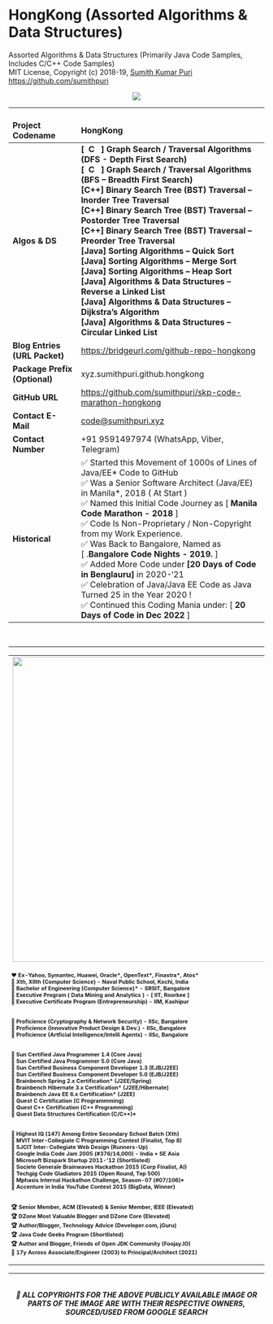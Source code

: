 # HongKong (Assorted Algorithms & Data Structures)
Assorted Algorithms & Data Structures (Primarily Java Code Samples, Includes C/C++ Code Samples) 
<br>
MIT License, Copyright (c) 2018-19, <a href="https://www.cakeresume.com/sumith-kumar-puri">Sumith Kumar Puri</a><br>
https://github.com/sumithpuri 
<br>

<p align='center'>
<img src='https://drive.google.com/uc?export=view&id=1ni8T59as0QJ_NaYJQ_G8kaOhn8CAmLR2'>
</p>

<hr>

<html>

<head>
<meta http-equiv=Content-Type content="text/html; charset=windows-1252">
<meta name=Generator content="Microsoft Word 15 (filtered)">
</head>

<body lang=EN-GB link="#0563C1" vlink="#954F72" style='word-wrap:break-word'>

<div class=WordSection1>

<div align=center>

<table style="width:100.0%;vertical-align:middle;border-collapse:collapse;border:none;">
 <thead>
  <tr><td colspan="2">  </td></tr>
  <tr>
   <td>
   <b>Project Codename</b>
   </td>
   <td>
   <b>HongKong</b>
   </td>
  </tr>
 </thead>
 <tr>
  <td>
  <b>Algos &amp; DS</b>
  </td>
  <td align="left">
  <b>[  C   ] Graph Search / Traversal Algorithms (DFS - Depth First Search) <br>
  [  C   ] Graph Search / Traversal Algorithms (BFS – Breadth First Search)<br>
  [C++] Binary Search Tree (BST) Traversal – Inorder Tree Traversal<br>
  [C++] Binary Search Tree (BST) Traversal – Postorder Tree Traversal<br>
  [C++] Binary Search Tree (BST) Traversal – Preorder Tree Traversal<br>
  [Java] Sorting Algorithms – Quick Sort<br>
  [Java] Sorting Algorithms – Merge Sort<br>
  [Java] Sorting Algorithms – Heap Sort<br>
  [Java] Algorithms &amp; Data Structures – Reverse a Linked List<br>
  [Java] Algorithms &amp; Data Structures – Dijkstra’s Algorithm<br>
  [Java] Algorithms &amp; Data Structures – Circular Linked List</b>
  </td>
 </tr>
 <tr>
  <td>
  <b>Blog Entries (URL Packet)</b>
  </td>
  <td>
  <a href="https://bridgeurl.com/github-repo-hongkong">https://bridgeurl.com/github-repo-hongkong</a>
  </td>
 </tr>
 <tr>
  <td>
  <b>Package Prefix (Optional)</b>
  </td>
  <td>
  xyz.sumithpuri.github.hongkong 
  </td>
 </tr>
 <tr>
  <td>
  <b>GitHub URL</b>
  </td>
  <td>
  <a
  href="https://github.com/sumithpuri/skp-code-marathon-hongkong">https://github.com/sumithpuri/skp-code-marathon-hongkong</a>
  
  </td>
 </tr>
 <tr>
  <td>
  <b>Contact E-Mail</b>
  </td>
  <td>
  <a href="mailto:code@sumithpuri.xyz">code@sumithpuri.xyz</a>
  
  </td>
 </tr>
 <tr>
  <td>
  <b>Contact Number</b>
  </td>
  <td>
  +91 9591497974 (WhatsApp, Viber, Telegram)
  </td>
 </tr>
 <tr>
  <td>
  <b>Historical</b>
  </td>
  <td align="left">
  <span style='font-family:"Segoe UI Emoji",sans-serif'>&#9989;</span>&nbsp;Started
  this Movement of 1000s of Lines of Java/EE* Code to GitHub<br>
  <span style='font-family:"Segoe UI Emoji",sans-serif'>&#9989;</span>&nbsp;Was
  a Senior Software Architect (Java/EE) in Manila*, 2018 ( At Start )&nbsp;<br>
  <span style='font-family:"Segoe UI Emoji",sans-serif'>&#9989;</span>&nbsp;Named
  this Initial Code Journey as [&nbsp;<b>Manila Code Marathon - 2018</b>&nbsp;]<br>
  <span style='font-family:"Segoe UI Emoji",sans-serif'>&#9989;</span>&nbsp;Code
  Is Non-Proprietary / Non-Copyright from my Work Experience.<br>
  <span style='font-family:"Segoe UI Emoji",sans-serif'>&#9989;</span>&nbsp;Was
  Back to Bangalore, Named as [&nbsp;.<b>Bangalore Code Nights - 2019.</b>&nbsp;]<br>
  <span style='font-family:"Segoe UI Emoji",sans-serif'>&#9989;</span>&nbsp;Added
  More Code under&nbsp;<b>[20 Days of Code in Benglauru]</b>&nbsp;in 2020-‘21<br>
  <span style='font-family:"Segoe UI Emoji",sans-serif'>&#9989;</span>&nbsp;Celebration
  of Java/Java EE Code as Java Turned 25 in the Year 2020 !<br>
  <span style='font-family:"Segoe UI Emoji",sans-serif'>&#9989;</span>&nbsp;Continued
  this Coding Mania under: [ <b>20 Days of Code in Dec 2022</b> ]
  </td>
 </tr>
</table>

</div>

&nbsp;

</div>

</body>

</html>

<hr>

<div align='center'>
<table>
  <tr>
    <td align='center'> <img src="https://drive.google.com/uc?export=view&id=173lnbZRV2cCDLv63j6zrBJJMdKeGSDKe" width = 600x ></td></tr>
	  <tr>
    <td style='font-size:8pt'> <h4> ❤️ Ex-Yahoo, Symantec, Huawei, Oracle*, OpenText*, Finastra*, Atos*<br/> 🧡 Xth, XIIth (Computer Science) - Naval Public School, Kochi, India <br/> 💛 Bachelor of Engineering (Computer Science)* - SRSIT, Bangalore <br/>💜 Executive Program ( Data Mining and Analytics ) - <b>[ IIT, Roorkee ]</b> <br/> 💚 Executive Certificate Program (Entrepreneurship) - <b>IIM, Kashipur</b> <br/><br/><br/>  💙 Proficience (Cryptography & Network Security) - <b>IISc, Bangalore</b> <br/> 🤎 Proficience (Innovative Product Design & Dev.) - <b>IISc, Bangalore</b> <br/> 🖤 Proficience (Artficial Intelligence/Intelli Agents) - <b>IISc, Bangalore</b> <br/> <br/><br/> 💎 Sun Certified Java Programmer 1.4 (Core Java) <br/> 💎 Sun Certified Java Programmer 5.0 (Core Java)<br/> 💎 Sun Certified Business Component Developer 1.3 (EJB/J2EE)<br/>  💎 Sun Certified Business Component Developer 5.0 (EJB/J2EE)  <br/>  💎 Brainbench Spring 2.x Certification* (J2EE/Spring)  <br/> 💎 Brainbench Hibernate 3.x Certification* (J2EE/Hibernate) <br/> 💎 Brainbench Java EE 6.x Certification* (J2EE) <br/> 💎 Quest C Certification (C Programmming) <br/> 💎 Quest C++ Certification (C++ Programming) <br/> 💎 Quest Data Structures Certification (C/C++)* <br/><br/><br/> 
🏁 Highest IQ (147) Among Entire Secondary School Batch (Xth) <br/> 🏁 MVIT Inter-Collegiate C Programming Contest (Finalist, Top 8) <br/> 🏁 SJCIT Inter-Collegiate Web Design (Runners-Up) <br/> 🏁 Google India Code Jam 2005 (#376/14,000) - India + SE Asia <br/> 🏁 Microsoft Bizspark Startup 2011-'12 (Shortlisted) <br/> 🏁 Societe Generale Brainwaves Hackathon 2015 (Corp Finalist, AI) <br/> 🏁 Techgig Code Gladiators 2015 (Open Round, Top 500) <br/> 🏁 Mphasis Internal Hackathon Challenge, Season-07 (#07/106)* <br/> 🏁 Accenture in India YouTube Contest 2015 (BigData, Winner) <br/><br/><br/> 🏆 Senior Member, ACM (Elevated) & Senior Member, IEEE (Elevated) <br/>🏆 DZone Most Valuable Blogger and DZone Core (Elevated) <br/>  🏆 Author/Blogger, Technology Advice (Developer.com, jGuru) <br/> 🏆 Java Code Geeks Program (Shortlisted) <br/> 🏆 Author and Blogger, Friends of Open JDK Community (Foojay.IO) <br/> 🎯 17y Across Associate/Engineer (2003) to Principal/Architect (2021)</h4></td></tr>
</table>

<hr>

<h6 align="center">
</h6>
<h5 align='center' color='blue'>🔴 ALL COPYRIGHTS FOR THE ABOVE PUBLICLY AVAILABLE IMAGE OR PARTS OF THE IMAGE ARE WITH THEIR RESPECTIVE OWNERS, SOURCED/USED FROM GOOGLE SEARCH</h5>

 		 


